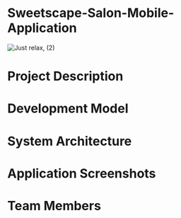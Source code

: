 # Sweetscape-Salon-Mobile-Application

![Just relax, (2)](https://github.com/kryxsofiaengay/Sweetscape-Salon-Mobile-Application/assets/114215096/4e1bde33-b15a-4b81-ac9c-192ab5ebdbcd)

# Project Description




# Development Model

# System Architecture

# Application Screenshots

# Team Members


